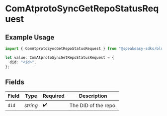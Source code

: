 # ComAtprotoSyncGetRepoStatusRequest

## Example Usage

```typescript
import { ComAtprotoSyncGetRepoStatusRequest } from "@speakeasy-sdks/bluesky/models/operations";

let value: ComAtprotoSyncGetRepoStatusRequest = {
  did: "<id>",
};
```

## Fields

| Field                | Type                 | Required             | Description          |
| -------------------- | -------------------- | -------------------- | -------------------- |
| `did`                | *string*             | :heavy_check_mark:   | The DID of the repo. |